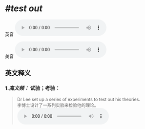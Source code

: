# ***\#test out*** 
英音
<audio src="./media/test out-B.aac" controls="controls"></audio>

美音
<audio src="./media/test out.aac" controls="controls"></audio>



  

英文释义
---
### 1.*高义频：* **试验；考验：**  

 > Dr Lee set up a series of experiments to test out his theories.  
 > 李博士设计了一系列实验来检验他的理论。    
<audio src="./media/test out-1.aac" controls="controls"></audio>



